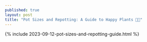 ```yaml
---
published: true
layout: post
title: "Pot Sizes and Repotting: A Guide to Happy Plants 🌱🏺"
---
```

{% include 2023-09-12-pot-sizes-and-repotting-guide.html %}
